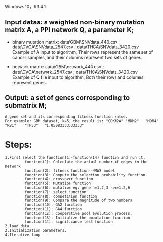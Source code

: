 Windows 10，R3.4.1

## Input datas: a weighted non-binary mutation matrix A, a PPI network Q, a parameter K; <br>
* binary mutation matrix: data\GBM\SNVdata_440.csv ;    data\OVCA\SNVdata_2547.csv ;  data\THCA\SNVdata_3420.csv <br>
Example of A input to algorithm,  Their rows represent the same set of cancer samples, and their columns represent two sets of genes.<br>

* network matrix: data\GBM\network_440.csv ;   data\OVCA\network_2547.csv ;  data\THCA\SNVdata_3420.csv <br>
Example of Q file input to algorithm, Both their rows and columns represent genes.

## Output: a set of genes corresponding to submatrix M;	
	A gene set and its corresponding fitness function value.
	For example: GBM dataset, k=5, the result is: "CDKN2A" "MDM2"   "MDM4"   "RB1"    "TP53"   "1.05083333333333"	
		
# Steps:
	1.First select the function(1)-function(14) function and run it.
	         function(1): Calculate the actual number of edges in the network
	         function(2): fitness function--NMWS model
	         function(3): Compute the selection probability function.
	         function(4): crossover function 
	         function(5): Mutation function
	         function(6): mutation eg: gene n=1,2,3 ->n=1,2,6
	         function(7): select function
	         function(8): competition function
	         function(9): Compare the magnitude of two numbers
	         function(10): GA2 function
	         function(11): GA4 function
	         function(12): Cooperative pool evolution process.
	         function(13): Initialize the population function
	         function(14): significance test function
	2.load data
	3.Initialization parameters.
	4.Iterative loop
